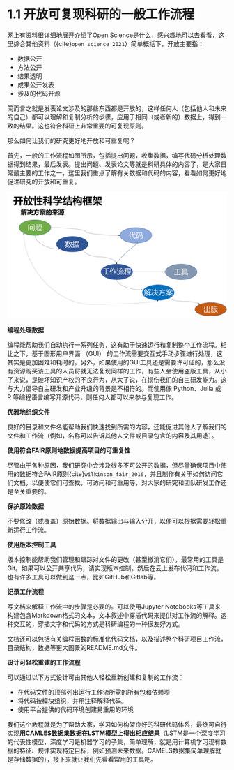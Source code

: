 # 1.1 开放可复现科研的一般工作流程

网上有[资料](https://openscience.org/what-exactly-is-open-science/)很详细地展开介绍了Open Science是什么，感兴趣地可以去看看，这里综合其他资料（{cite}`open_science_2021`）简单概括下，开放主要指：

- 数据公开
- 方法公开
- 结果透明
- 成果公开发表
- 涉及的代码开源

简而言之就是发表论文涉及的那些东西都是开放的，这样任何人（包括他人和未来的自己）都可以理解和复制分析的步骤，应用于相同（或者新的）数据上，得到一致的结果。这也符合科研上非常重要的可复现原则。

那么如何让我们的研究更好地开放和可重复呢？

首先，一般的工作流程如图所示，包括提出问题，收集数据，编写代码分析处理数据得到结果，最后发表。提出问题、发表论文等就是科研具体的内容了，是大家日常最主要的工作之一，这里我们重点了解有关数据和代码的内容，看看如何更好地促进研究的开放和可重复。

![](../img/流程图.png)

**编程处理数据**

编程能帮助我们自动执行一系列任务，这有助于快速运行和复制整个工作流程。相比之下，基于图形用户界面 （GUI） 的工作流需要交互式手动步骤进行处理，这其实是更加困难和耗时的。另外，如果使用的GUI工具还是需要许可证的，那么没有资源购买该工具的人员将就无法复现同样的工作，有些人会使用盗版工具，从小了来说，是破坏知识产权的不良行为，从大了说，在损伤我们的自主研发能力。这与大力倡导自主研发和产业升级的背景是不相符的。而使用像 Python、Julia 或 R 等编程语言编写开源代码，则任何人都可以来参与复现工作。

**优雅地组织文件**

良好的目录和文件名能帮助我们快速找到所需的内容，还能促进其他人了解我们的文件和工作流（例如，名称可以告诉其他人文件或目录包含的内容及其用途）。

**使用符合FAIR原则地数据提高项目的可重复性**

尽管由于各种原因，我们研究中会涉及很多不可公开的数据，但尽量确保项目中使用的数据符合FAIR原则{cite}`wilkinson_fair_2016`，并且制作有关于如何访问它们文档，以便使它们可查找，可访问和可重用等，对大家的研究和团队研发工作还是至关重要的。

**保护原始数据**

不要修改（或覆盖）原始数据。将数据输出与输入分开，以便可以根据需要轻松重新运行工作流。

**使用版本控制工具**

版本控制能帮助我们管理和跟踪对文件的更改（甚至撤消它们），最常用的工具是Git。如果可以公开共享代码，请实现版本控制，然后在云上发布代码和工作流，也有许多工具可以做到这一点，比如GitHub和Gitlab等。

**记录工作流程**

写文档来解释工作流中的步骤是必要的。可以使用Jupyter Notebooks等工具来构建包含Markdown格式的文本，文本叙述中穿插代码来提供对工作流的解释。这种交互的，穿插文字和代码的方式是科研编程的一种很友好方式。

文档还可以包括有关编程函数的标准化代码文档，以及描述整个科研项目工作流，目录结构，数据等更大图景的README.md文件。

**设计可轻松重建的工作流程**

可以通过以下方式设计可由其他人轻松重新创建和复制的工作流：

- 在代码文件的顶部列出运行工作流所需的所有包和依赖项
- 将代码按模块组织，并用注释解释代码。
- 使用平台提供的代码环境创建易重用的环境

我们这个教程就是为了帮助大家，学习如何构架良好的科研代码体系，最终可自行实现**用CAMLES数据集数据在LSTM模型上得出相应结果**（LSTM是一个深度学习的代表性模型，深度学习是机器学习的子集，简单理解，就是用计算机学习现有数据的特征、规律实现特定目标，例如预测未来数据。CAMELS数据集简单理解就是存储数据的），接下来就让我们先看看常用的工具吧。
